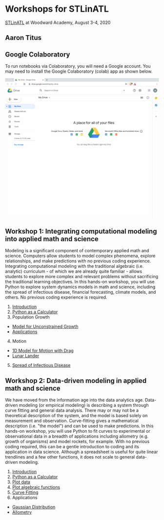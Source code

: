 # Workshops for STLinATL

[STLinATL](https://stlinatl.com/) at Woodward Academy, August 3-4, 2020

## Aaron Titus

## Google Colaboratory

To run notebooks via Colaboratory, you will need a Google account. You may need to install the Google Colaboratory (colab) app as shown below.

![](install-colab.gif)

## Workshop 1: Integrating computational modeling into applied math and science

Modeling is a significant component of contemporary applied math and science. Computers allow students to model complex phenomena, explore relationships, and make predictions with no previous coding experience. Integrating computational modeling with the traditional algebraic (i.e. analytic) curriculum - of which we are already quite familiar - allows students to explore more complex and relevant problems without sacrificing the traditional learning objectives.  In this hands-on workshop, you will use Python to explore system dynamics models in math and science, including the spread of infectious disease, financial forecasting, climate models, and others. No previous coding experience is required.

1. [Introduction](https://colab.research.google.com/github/atitus/STLinATL/blob/master/workshop1/01-introduction/01-introduction.ipynb)
2. [Python as a Calculator](https://colab.research.google.com/github/atitus/STLinATL/blob/master/workshop1/02-python-calc/02-python-calculator.ipynb)
3. Population Growth
  - [Model for Unconstrained Growth](https://colab.research.google.com/github/atitus/STLinATL/blob/master/workshop1/03a-pop-growth/03-01-pop-growth-model-only.ipynb)
  - [Applications](https://colab.research.google.com/github/atitus/STLinATL/blob/master/workshop1/03a-pop-growth/03-02-pop-growth-hw.ipynb)
4. Motion
  - [1D Model for Motion with Drag](https://colab.research.google.com/github/atitus/STLinATL/blob/master/workshop1/03c-motion/03-air-drag-model-only.ipynb)
  - [Lunar Lander](https://colab.research.google.com/github/atitus/STLinATL/blob/master/workshop1/03c-motion/03-lunar-lander.ipynb)
5. [Spread of Infectious Disease](https://colab.research.google.com/github/atitus/STLinATL/blob/master/workshop1/03b-SIR-model/SIR-model.ipynb)

## Workshop 2: Data-driven modeling in applied math and science

We have moved from the information age into the data analytics age. Data-driven modeling (or empirical modeling) is describing a system through curve fitting and general data  analysis. There may or may not be a theoretical description of the system, and the model is based solely on measurement and observation. Curve-fitting gives a mathematical description (i.e. "the model") and can be used to make predictions. In this hands-on workshop, you will use Python to fit curves to experimental or observational data in a breadth of applications including allometry (e.g. growth of organisms) and model rockets, for example. With no previous coding required, this can be a gentle introduction to coding and its application in data science. Although a spreadsheet is useful for quite linear trendlines and a few other functions, it does not scale to general data-driven modeling.

1. [Introduction](https://colab.research.google.com/github/atitus/STLinATL/blob/master/workshop2/01-introduction/01-introduction.ipynb)
2. [Python as a Calculator](https://colab.research.google.com/github/atitus/STLinATL/blob/master/workshop2/02-python-calc/02-python-calculator.ipynb)
3. [Plot data](https://colab.research.google.com/github/atitus/STLinATL/blob/master/workshop2/03-plot-data/03-plot-data.ipynb)
4. [Plot algebraic functions](https://colab.research.google.com/github/atitus/STLinATL/blob/master/workshop2/04-plot-functions/04-plot-functions.ipynb)
5. [Curve Fitting](https://colab.research.google.com/github/atitus/STLinATL/blob/master/workshop2/05-curve-fitting/05-curve-fitting.ipynb)
6. Applications
  - [Gaussian Distribution](https://colab.research.google.com/github/atitus/STLinATL/blob/master/workshop2/06-applications/gaussian.ipynb)
  - [Allometry](https://colab.research.google.com/github/atitus/STLinATL/blob/master/workshop2/06-applications/allometry.ipynb)